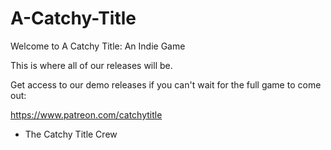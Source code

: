 # A-Catchy-Title
Welcome to A Catchy Title: An Indie Game

This is where all of our releases will be.

Get access to our demo releases if you can't wait for the full game to come out:

https://www.patreon.com/catchytitle

- The Catchy Title Crew
